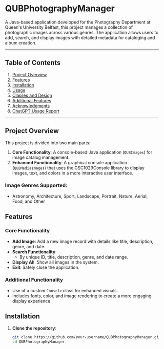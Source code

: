 # QUBPhotographyManager

A Java-based application developed for the Photography Department at Queen's University Belfast, this project manages a collection of photographic images across various genres. The application allows users to add, search, and display images with detailed metadata for cataloging and album creation. 

---

## Table of Contents
1. [Project Overview](#project-overview)
2. [Features](#features)
3. [Installation](#installation)
4. [Usage](#usage)
5. [Classes and Design](#classes-and-design)
6. [Additional Features](#additional-features)
7. [Acknowledgments](#acknowledgments)
8. [ChatGPT Usage Report](#chatgpt-usage-report)

---

## Project Overview

This project is divided into two main parts:
1. **Core Functionality**: A console-based Java application (`QUBImages`) for image catalog management.
2. **Enhanced Functionality**: A graphical console application (`QUBMediaImages`) that uses the CSC1029Console library to display images, text, and colors in a more interactive user interface.

### Image Genres Supported:
- Astronomy, Architecture, Sport, Landscape, Portrait, Nature, Aerial, Food, and Other

## Features

### Core Functionality
- **Add Image**: Add a new image record with details like title, description, genre, and date.
- **Search Functionality**:
    - By unique ID, title, description, genre, and date range.
- **Display All**: Show all images in the system.
- **Exit**: Safely close the application.

### Additional Functionality
- Use of a custom `Console` class for enhanced visuals.
- Includes fonts, color, and image rendering to create a more engaging display experience.

## Installation

1. **Clone the repository**:
   ```bash
   git clone https://github.com/your-username/QUBPhotographyManager.git
   cd QUBPhotographyManager
